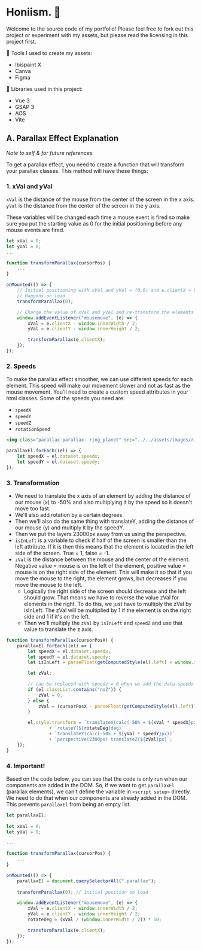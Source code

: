 # Honiism. 🌸
Welcome to the source code of my portfolio! Please feel free to fork out this project or experiment with my assets, but please read the licensing in this project first.

🌼 Tools I used to create my assets:
- Ibispaint X
- Canva
- Figma

🌷 Libraries used in this project:
- Vue 3
- GSAP 3
- AOS
- Vite

## A. Parallax Effect Explanation
*Note to self & for future references.*

To get a parallax effect, you need to create a function that will transform your parallax classes.
This method will have these things:

### 1. xVal and yVal
`xVal` is the distance of the mouse from the center of the screen in the x axis.  
`yVal` is the distance from the center of the screen in the y axis.

These variables will be changed each time a mouse event is fired so make sure you put the starting value as 0 for the initial positioning before any mouse events are fired.

```js
let xVal = 0;
let yVal = 0;
...

function transformParallax(cursorPos) {
    ...
}

onMounted(() => {
    // Initial positioning with xVal and yVal = (0,0) and e.clientX = 0.
    // Happens on load.
    transformParallax(0);

    // Change the value of xVal and yVal and re-transform the elements each time a mouse event is fired.
    window.addEventListener("mousemove", (e) => {
        xVal = e.clientX - window.innerWidth / 2;
        yVal = e.clientY - window.innerHeight / 2;

        transformParallax(e.clientX);
    });
});
```

### 2. Speeds
To make the parallax effect smoother, we can use different speeds for each element.
This speed will make our movement slower and not as fast as the mouse movement.
You'll need to create a custom speed attributes in your html classes.
Some of the speeds you need are:
- `speedX`
- `speedY`
- `speedZ`
- `rotationSpeed`

```html
<img class="parallax parallax--ring_planet" src="../../assets/images/ring_planet.svg" data-speedx="0.25" data-speedy="0.095">
```
```js
parallaxEl.forEach((el) => {
    let speedX = el.dataset.speedx;
    let speedY = el.dataset.speedy;
});
```

### 3. Transformation
- We need to translate the x axis of an element by adding the distance of our mouse (x) to -50% and also multiplying it by the speed so it doesn't move too fast.
- We'll also add rotation by a certain degrees.
- Then we'll also do the same thing with translateY, adding the distance of our mouse (y) and multiply it by the speedY.
- Then we put the layers 23000px away from us using the perspective. 
- `isInLeft` is a variable to check if half of the screen is smaller than the left attribute.
If it is then this means that the element is located in the left side of the screen.
True = 1, false = -1.
- `zVal` is the distance between the mouse and the center of the element.
Negative value = mouse is on the left of the element, positive value = mouse is on the right side of the element.
This will make it so that if you move the mouse to the right, the element grows,
but decreases if you move the mouse to the left.
    - Logically the right side of the screen should decrease and the left should grow.
That means we have to reverse the value zVal for elements in the right.
To do this, we just have to multiply the zVal by isInLeft.
The zVal will be multiplied by 1 if the element is on the right side and 1 if it's on the left.
    - Then we'll multiply the `zVal` by `isInLeft` and `speedZ` and use that value to translate the z axis.

```js
function transformParallax(cursorPosX) {
    parallaxEl.forEach((el) => {
        let speedX = el.dataset.speedx;
        let speedY = el.dataset.speedy;
        let isInLeft = parseFloat(getComputedStyle(el).left) < window.innerWidth / 2 ? 1 : -1;

        let zVal;

        // can be replaced with speedz = 0 when we add the data-speedz attribute.
        if (el.classList.contains("noZ")) {
            zVal = 0;
        } else {
            zVal = (cursorPosX - parseFloat(getComputedStyle(el).left)) * isInLeft * 0.2;
        }

        el.style.transform = `translateX(calc(-50% + ${xVal * speedX}px))`
                + `rotateY(${rotateDeg}deg)`
                + `translateY(calc(-50% + ${yVal * speedY}px))`
                + `perspective(2300px) translateZ(${zVal}px)`;
    });
}
```

### 4. Important!
Based on the code below, you can see that the code is only run when our components are added in the DOM. So, if we want to get `parallaxEl` (parallax elements), we can't define the variable in `<script setup>` directly. We need to do that when our components are already added in the DOM. This prevents `parallaxEl` from being an empty list.

```js
let parallaxEl;
    
let xVal = 0;
let yVal = 0;

...

function transformParallax(cursorPos) {
    ...
}

onMounted(() => {
    parallaxEl = document.querySelectorAll(".parallax");
        
    transformParallax(0); // initial position on load

    window.addEventListener("mousemove", (e) => {
        xVal = e.clientX - window.innerWidth / 2;
        yVal = e.clientY - window.innerHeight / 2;
        rotateDeg = (xVal / (window.innerWidth / 2)) * 10;

        transformParallax(e.clientX);
    });
});
```